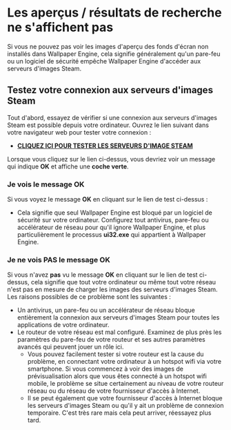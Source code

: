 # Les aperçus / résultats de recherche ne s'affichent pas

Si vous ne pouvez pas voir les images d'aperçu des fonds d'écran non installés dans Wallpaper Engine, cela signifie généralement qu'un pare-feu ou un logiciel de sécurité empêche Wallpaper Engine d'accéder aux serveurs d'images Steam.

## Testez votre connexion aux serveurs d'images Steam

Tout d'abord, essayez de vérifier si une connexion aux serveurs d'images Steam est possible depuis votre ordinateur. Ouvrez le lien suivant dans votre navigateur web pour tester votre connexion :

* [**CLIQUEZ ICI POUR TESTER LES SERVEURS D'IMAGE STEAM**](https://steamuserimages-a.akamaihd.net/ugc/1796366854776537259/C541D485E7156010D92284B082D13A2377FD1F8F/?imw=5000&imh=5000&ima=fit&impolicy=Letterbox&imcolor=%23000000&letterbox=false)

Lorsque vous cliquez sur le lien ci-dessus, vous devriez voir un message qui indique **OK** et affiche une **coche verte**.

### Je vois le message OK

Si vous voyez le message **OK** en cliquant sur le lien de test ci-dessus :

* Cela signifie que seul Wallpaper Engine est bloqué par un logiciel de sécurité sur votre ordinateur. Configurez tout antivirus, pare-feu ou accélérateur de réseau pour qu'il ignore Wallpaper Engine, et plus particulièrement le processus **ui32.exe** qui appartient à Wallpaper Engine.

### Je ne vois PAS le message OK

Si vous n'avez **pas** vu le message **OK** en cliquant sur le lien de test ci-dessus, cela signifie que tout votre ordinateur ou même tout votre réseau n'est pas en mesure de charger les images des serveurs d'images Steam. Les raisons possibles de ce problème sont les suivantes :

* Un antivirus, un pare-feu ou un accélérateur de réseau bloque entièrement la connexion aux serveurs d'images Steam pour toutes les applications de votre ordinateur.
* Le routeur de votre réseau est mal configuré. Examinez de plus près les paramètres du pare-feu de votre routeur et ses autres paramètres avancés qui peuvent jouer un rôle ici.
    * Vous pouvez facilement tester si votre routeur est la cause du problème, en connectant votre ordinateur à un hotspot wifi via votre smartphone. Si vous commencez à voir des images de prévisualisation alors que vous êtes connecté à un hotspot wifi mobile, le problème se situe certainement au niveau de votre routeur réseau ou du réseau de votre fournisseur d'accès à Internet.
    * Il se peut également que votre fournisseur d'accès à Internet bloque les serveurs d'images Steam ou qu'il y ait un problème de connexion temporaire. C'est très rare mais cela peut arriver, réessayez plus tard.